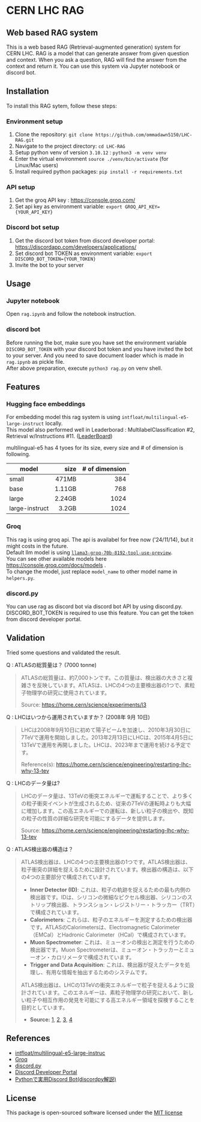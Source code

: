 # CERN LHC RAG

## Web based RAG system

This is a web based RAG (Retrieval-augmented generation) system for CERN LHC. RAG is a model that can generate answer from given question and context. 
When you ask a question, RAG will find the answer from the context and return it.
You can use this system via Jupyter notebook or discord bot. 

## Installation

To install this RAG sytem, follow these steps:

### Environment setup

1. Clone the repository: `git clone https://github.com/ommadawn5150/LHC-RAG.git`
2. Navigate to the project directory: `cd LHC-RAG`
3. Setup python venv of version `3.10.12` : `python3 -m venv venv`
4. Enter the virtual environment `source ./venv/bin/activate` (for Linux/Mac users)
5. Install required python packages: `pip install -r requirements.txt`

### API setup

1. Get the groq API key : https://console.groq.com/
2. Set api key as environment variable: `export GROQ_API_KEY={YOUR_API_KEY}`

### Discord bot setup

1. Get the discord bot token from discord developer portal: https://discordapp.com/developers/applications/
2. Set discord bot TOKEN as environment variable: `export DISCORD_BOT_TOKEN={YOUR_TOKEN}`
3. Invite the bot to your server

## Usage

### Jupyter notebook
Open `rag.ipynb` and follow the notebook instruction.  

### discord bot

Before running the bot, make sure you have set the environment variable `DISCORD_BOT_TOKEN` with your discord bot token and you have invited the bot to your server.
And you need to save document loader which is made in `rag.ipynb` as pickle file.  
After above preparation, execute `python3 rag.py` on venv shell.

## Features

### Hugging face embeddings 

For embedding model this rag system is using `intfloat/multilingual-e5-large-instruct` locally.  
This model also performed well in Leaderborad : MultilabelClassification #2, Retrieval w/Instructions #11. ([LeaderBoard](https://huggingface.co/spaces/mteb/leaderboard))

multilingual-e5 has 4 tyoes for its size, every size and # of dimension is following.  

| model	| size | # of dimension |
| ---- | ----: | ----: |
| small | 471MB | 384 |
| base	| 1.11GB | 768 |
| large	| 2.24GB | 1024 |
| large-instruct	| 3.2GB | 1024 |


### Groq 

This rag is using groq api. The api is availabel for free now ('24/11/14), but it might costs in the future.  
Default llm model is using [`llama3-groq-70b-8192-tool-use-preview`](https://groq.com/introducing-llama-3-groq-tool-use-models/).  
You can see other available models here https://console.groq.com/docs/models .  
To change the model, just replace `model_name` to other model name in `helpers.py`.


### discord.py

You can use rag as discord bot via discord bot API by using discord.py.  
DISCORD_BOT_TOKEN is required to use this feature. You can get the token from discord developer portal.

## Validation

Tried some questions and validated the result.

Q : ATLASの総質量は？ (7000 tonne)  
>ATLASの総質量は、約7,000トンです。この質量は、検出器の大きさと複雑さを反映しています。ATLASは、LHCの4つの主要検出器の1つで、素粒子物理学の研究に使用されています。
>
>Source: https://home.cern/science/experiments/l3

Q : LHCはいつから運用されていますか？ (2008年 9月 10日)
>LHCは2008年9月10日に初めて陽子ビームを加速し、2010年3月30日に7TeVで運用を開始しました。2013年2月13日にLHCは、2015年4月5日に13TeVで運用を再開しました。LHCは、2023年まで運用を続ける予定です。 
>
>Reference(s):
>https://home.cern/science/engineering/restarting-lhc-why-13-tev

Q : LHCのデータ量は?
>LHCのデータ量は、13TeVの衝突エネルギーで運転することで、より多くの粒子衝突イベントが生成されるため、従来の7TeVの運転時よりも大幅に増加します。この高エネルギーでの運転は、新しい粒子の検出や、既知の粒子の性質の詳細な研究を可能にするデータを提供します。
>
>Source: https://home.cern/science/engineering/restarting-lhc-why-13-tev

Q : ATLAS検出器の構造は？
>ATLAS検出器は、LHCの4つの主要検出器の1つです。ATLAS検出器は、粒子衝突の詳細を捉えるために設計されています。検出器の構造は、以下の4つの主要部分で構成されています。
>- **Inner Detector (ID)**: これは、粒子の軌跡を捉えるための最も内側の検出器です。IDは、シリコンの微細なピクセル検出器、シリコンのストリップ検出器、トランスション・レジストリー・トラッカー（TRT）で構成されています。
>- **Calorimeters**: これらは、粒子のエネルギーを測定するための検出器です。ATLASのCalorimetersは、Electromagnetic Calorimeter（EMCal）とHadronic Calorimeter（HCal）で構成されています。
>- **Muon Spectrometer**: これは、ミューオンの検出と測定を行うための検出器です。Muon Spectrometerは、ミューオン・トラッカーとミューオン・カロリメータで構成されています。
>- **Trigger and Data Acquisition**: これは、検出器が捉えたデータを処理し、有用な情報を抽出するためのシステムです。
>
>ATLAS検出器は、LHCの13TeVの衝突エネルギーで粒子を捉えるように設計されています。このエネルギーは、素粒子物理学の研究において、新しい粒子や相互作用の発見を可能にする高エネルギー領域を探検することを目的としています。
>- **Source:** [1](https://home.cern/science/experiments/l3), [2](https://home.cern/science/experiments), [3](https://home.cern/science/engineering/restarting-lhc-why-13-tev), [4](https://home.cern/fr/science/accelerators)

## References

- [intfloat/multilingual-e5-large-instruc](https://huggingface.co/intfloat/multilingual-e5-large-instruct "multilingual-e5-large-instruc")
- [Groq](http://groq.com "Qiita Home")
- [discord.py](https://github.com/Rapptz/discord.py)
- [Discord Developer Portal](https://discordapp.com/developers/applications/)
- [Pythonで実用Discord Bot(discordpy解説)](https://qiita.com/1ntegrale9/items/9d570ef8175cf178468f)


## License

This package is open-sourced software licensed under the [MIT license](https://choosealicense.com/licenses/mit/)
